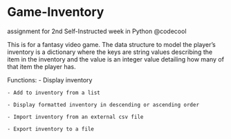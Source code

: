 # Game-Inventory
assignment for 2nd Self-Instructed week in Python @codecool

This is for a fantasy video game. The data structure to model the player’s inventory is a dictionary where the keys are string values describing the item in the inventory and the value is an integer value detailing how many of that item the player has.

Functions:
	- Display inventory

	- Add to inventory from a list
	
	- Display formatted inventory in descending or ascending order
	
	- Import inventory from an external csv file
	
	- Export inventory to a file
